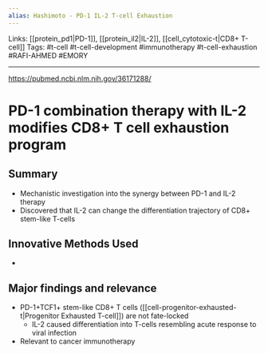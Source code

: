 ```yaml
---
alias: Hashimoto - PD-1 IL-2 T-cell Exhaustion
---
```


Links: [[protein_pd1|PD-1]], [[protein_il2|IL-2]], [[cell_cytotoxic-t|CD8+ T-cell]]
Tags: #t-cell #t-cell-development #immunotherapy #t-cell-exhaustion #RAFI-AHMED #EMORY

---

https://pubmed.ncbi.nlm.nih.gov/36171288/

# PD-1 combination therapy with IL-2 modifies CD8+ T cell exhaustion program

## Summary
- Mechanistic investigation into the synergy between PD-1 and IL-2 therapy
- Discovered that IL-2 can change the differentiation trajectory of CD8+ stem-like T-cells

## Innovative Methods Used
- 

## Major findings and relevance
- PD-1+TCF1+ stem-like CD8+ T cells ([[cell-progenitor-exhausted-t|Progenitor Exhausted T-cell]]) are not fate-locked
	- IL-2 caused differentiation into T-cells resembling acute response to viral infection
- Relevant to cancer immunotherapy
